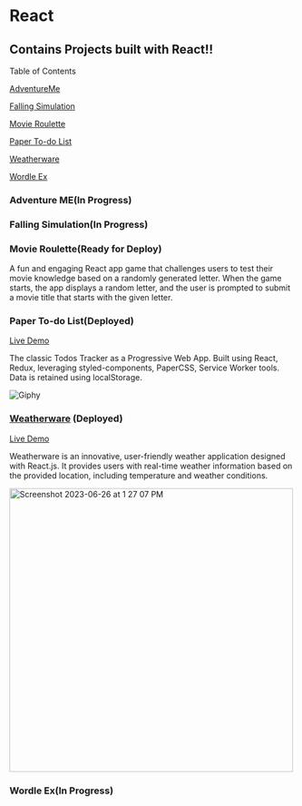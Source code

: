 # React
## Contains Projects built with React!!
Table of Contents

 [AdventureMe](#AdventureMe)

 [Falling Simulation](#falling-simulation)
 
 [Movie Roulette](#Movie-Roulette)
 
 [Paper To-do List](#paper-to-do-list)
 
 [Weatherware](#weatherware)

 [Wordle Ex](#WordleEx)
### Adventure ME(In Progress)

### Falling Simulation(In Progress)

### Movie Roulette(Ready for Deploy)
A fun and engaging React app game that challenges users to test their movie knowledge based on a randomly generated letter. When the game starts, the app displays a random letter, and the user is prompted to submit a movie title that starts with the given letter.

### Paper To-do List(Deployed)
[Live Demo](https://paper-todo.firebaseapp.com)

The classic Todos Tracker as a Progressive Web App. Built using React, Redux, leveraging styled-components, PaperCSS, Service Worker tools. Data is retained using localStorage.

![Giphy](https://media.giphy.com/media/26DNeo2xDmfj3plbW/giphy.gif)

 
### [Weatherware](https://whatweatherware.netlify.app) (Deployed)
[Live Demo](https://whatweatherware.netlify.app)

Weatherware is an innovative, user-friendly weather application designed with React.js. It provides users with real-time weather information based on the provided location, including temperature and weather conditions.

<img width="500" alt="Screenshot 2023-06-26 at 1 27 07 PM" src="https://github.com/ROUSE-prog/React/assets/52251052/4e1fb56a-679a-45ad-b66f-cf7ab861016f">

### Wordle Ex(In Progress)

